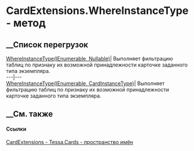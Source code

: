 # CardExtensions.WhereInstanceType - метод
##  __Список перегрузок
[WhereInstanceType(IEnumerable<SchemeTable>,
Nullable<CardInstanceType>)](M_Tessa_Cards_CardExtensions_WhereInstanceType.htm)|
Выполняет фильтрацию таблиц по признаку их возможной принадлежности карточке
заданного типа экземпляра.  
---|---  
[WhereInstanceType(IEnumerable<SchemeTable>,
CardInstanceType)](M_Tessa_Cards_CardExtensions_WhereInstanceType_1.htm)|
Выполняет фильтрацию таблиц по признаку их возможной принадлежности карточке
заданного типа экземпляра.  
## __См. также
#### Ссылки
[CardExtensions - ](T_Tessa_Cards_CardExtensions.htm)
[Tessa.Cards - пространство имён](N_Tessa_Cards.htm)
